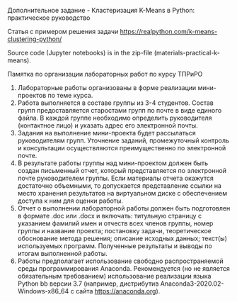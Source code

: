Дополнительное задание - Кластеризация K-Means в Python: практическое руководство

Статья с примером решения задачи 
https://realpython.com/k-means-clustering-python/

Source code (Jupyter notebooks) is in the zip-file (materials-practical-k-means).




Памятка по организации лабораторных работ по курсу ТПРиРО

1.	Лабораторные работы организованы в форме реализации мини-проектов по теме курса.
2.	Работа выполняется в составе группы  из 3-4 студентов. Состав групп предоставляется старостами групп по почте в виде единого файла. В каждой группе необходимо определить руководителя (контактное лицо) и указать адрес его электронной почты.
3.	Задания на выполнение мини-проекта будет рассылаться руководителям групп. Уточнение заданий, промежуточный контроль и консультации осуществляются преимущественно по электронной почте.
4.	В результате работы группы  над мини-проектом должен быть создан письменный отчет, который представляется по электронной почте руководителем группы. Если материалы отчета окажутся достаточно объемными, то допускается представление ссылки на место хранения результатов на виртуальном диске с обеспечением доступа к ним для оценки работы.
5.	Отчет о выполнении лабораторной работы должен быть подготовлен в формате .doc или .docx и включать: титульную страницу с указанием фамилий имен и отчеств всех членов группы, номер группы и название проекта; постановку задачи, теоретическое обоснование метода решения; описание исходных данных; текст(ы) используемых программ. Полученные результаты и выводы по итогам выполненной работы.    
6.	Работы предполагает использование свободно распространяемой среды программирования Anaconda.  Рекомендуется (но не является обязательным требованием) использование реализации языка Python bb версии 3.7 (например, дистрибутив Anaconda3-2020.02-Windows-x86_64 с сайта https://anaconda.org).